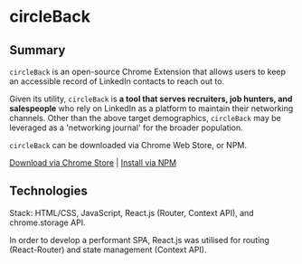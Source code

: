 # circleBack

## Summary
`circleBack` is an open-source Chrome Extension that allows users to keep an accessible record of LinkedIn contacts to reach out to.

Given its utility, `circleBack` is **a tool that serves recruiters, job hunters, and salespeople** who rely on LinkedIn as a platform to maintain their networking channels.
Other than the above target demographics, `circleBack` may be leveraged as a 'networking journal' for the broader population.

`circleBack` can be downloaded via Chrome Web Store, or NPM.

[Download via Chrome Store](https://chrome.google.com/webstore/category/extensions) | [Install via NPM](https://www.npmjs.com/search?q=circleback)

## Technologies
Stack: HTML/CSS, JavaScript, React.js (Router, Context API), and chrome.storage API.

In order to develop a performant SPA, React.js was utilised for routing (React-Router) and state management (Context API).




